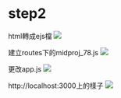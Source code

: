 # step2

html轉成ejs檔
![](https://i.imgur.com/zKLUFwn.png)

建立routes下的midproj_78.js
![](https://i.imgur.com/Y5XQxpe.png)

更改app.js
![](https://i.imgur.com/96gUle1.png)

http://localhost:3000上的樣子
![](https://i.imgur.com/AzcFSuQ.png)
